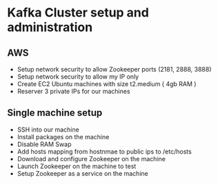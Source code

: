 # Kafka Cluster setup and administration

## AWS

* Setup network security to allow Zookeeper ports (2181, 2888, 3888)
* Setup network security to allow my IP only
* Create EC2 Ubuntu machines with size t2.medium ( 4gb RAM )
* Reserver 3 private IPs for our machines

## Single machine setup

* SSH into our machine
* Install packages on the machine
* Disable RAM Swap
* Add hosts mapping from hostnmae to public ips to /etc/hosts
* Download and configure Zookeeper on the machine
* Launch Zookeeper on the machine to test
* Setup Zookeeper as a service on the machine

